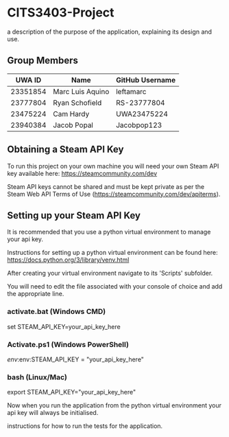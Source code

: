 # CITS3403-Project
a description of the purpose of the application, explaining its design and use.

## Group Members

| UWA ID    | Name              | GitHub Username  |
|-----------|-------------------|------------------|
| 23351854  | Marc Luis Aquino  | leftamarc        |
| 23777804  | Ryan Schofield    | RS-23777804      |
| 23475224  | Cam Hardy         | UWA23475224      |
| 23940384  | Jacob Popal       | Jacobpop123      |

## Obtaining a Steam API Key

To run this project on your own machine you will need your own Steam API key available here: https://steamcommunity.com/dev

Steam API keys cannot be shared and must be kept private as per the Steam Web API Terms of Use (https://steamcommunity.com/dev/apiterms).

## Setting up your Steam API Key

It is recommended that you use a python virtual environment to manage your api key.

Instructions for setting up a python virtual environment can be found here: https://docs.python.org/3/library/venv.html

After creating your virtual environment navigate to its 'Scripts' subfolder.

You will need to edit the file associated with your console of choice and add the appropriate line.

### activate.bat (Windows CMD)
set STEAM_API_KEY=your_api_key_here

### Activate.ps1 (Windows PowerShell)
$env:$env:STEAM_API_KEY = "your_api_key_here"

### bash (Linux/Mac)
export STEAM_API_KEY="your_api_key_here"

Now when you run the application from the python virtual environment your api key will always be initialised.


instructions for how to run the tests for the application.
